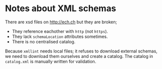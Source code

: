 # Notes about XML schemas

There are xsd files on http://ech.ch but they are broken;
* They reference eachother with `http` (not `https`).
* They lack `schemaLocation` attributes sometimes.
* There is no centralised catalog.

Because `xmllint` needs local files; it refuses to download external schemas,
we need to download them ourselves and create a catalog.
The catalog in `catalog.xml` is manually written for validation.
